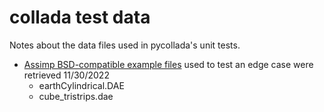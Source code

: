 # collada test data

Notes about the data files used in pycollada's unit tests.

- [Assimp BSD-compatible example files](https://github.com/assimp/assimp/blob/b0987f4513eb8c55d3c1d5a5754ec3a6abe094c1/LICENSE) used to test an edge case were retrieved 11/30/2022
  - earthCylindrical.DAE
  - cube_tristrips.dae
